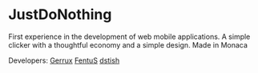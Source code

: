 # JustDoNothing
First experience in the development of web mobile applications. A simple clicker with a thoughtful economy and a simple design. Made in Monaca

Developers:
[Gerrux](https://github.com/Gerrux)
[FentuS](https://github.com/FentuS8)
[dstish](https://github.com/dstish)
